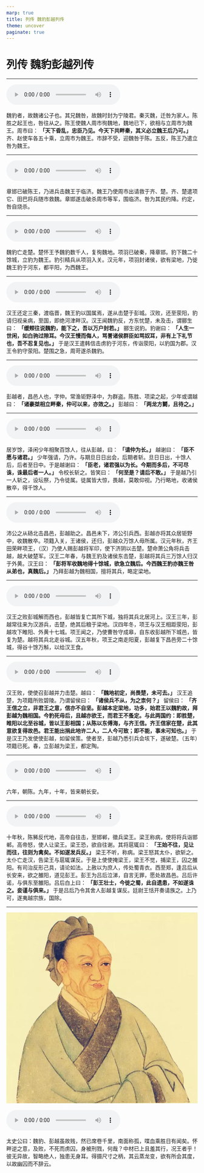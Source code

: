 ```yaml
---
marp: true
title: 列传 魏豹彭越列传
theme: uncover
paginate: true
---
```


# 列传 魏豹彭越列传

---

![](assets/audios/090/1.mp3)

魏豹者，故魏诸公子也。其兄魏咎，故魏时封为宁陵君。秦灭魏，迁咎为家人。陈胜之起王也，咎往从之。陈王使魏人周市徇魏地，魏地已下，欲相与立周市为魏王。周市曰： __「天下昏乱，忠臣乃见。今天下共畔秦，其义必立魏王后乃可。」__ 齐、赵使车各五十乘，立周市为魏王。市辞不受，迎魏咎于陈。五反，陈王乃遣立咎为魏王。

---

![](assets/audios/090/2.mp3)

章邯已破陈王，乃进兵击魏王于临济。魏王乃使周市出请救于齐、楚。齐、楚遣项它、田巴将兵随市救魏。章邯遂击破杀周市等军，围临济。咎为其民约降。约定，咎自烧杀。

---

![](assets/audios/090/3.mp3)

魏豹亡走楚。楚怀王予魏豹数千人，复徇魏地。项羽已破秦，降章邯。豹下魏二十馀城，立豹为魏王。豹引精兵从项羽入关。汉元年，项羽封诸侯，欲有梁地，乃徙魏王豹于河东，都平阳，为西魏王。

---

![](assets/audios/090/4.mp3)

汉王还定三秦，渡临晋，魏王豹以国属焉，遂从击楚于彭城。汉败，还至荥阳，豹请归视亲病，至国，即绝河津畔汉。汉王闻魏豹反，方东忧楚，未及击，谓郦生曰： __「缓颊往说魏豹，能下之，吾以万户封若。」__ 郦生说豹。豹谢曰： __「人生一世闲，如白驹过隙耳。今汉王慢而侮人，骂詈诸侯群臣如骂奴耳，非有上下礼节也，吾不忍复见也。」__ 于是汉王遣韩信击虏豹于河东，传诣荥阳，以豹国为郡。汉王令豹守荥阳。楚围之急，周苛遂杀魏豹。

---

![](assets/audios/090/5.mp3)

彭越者，昌邑人也，字仲。常渔钜野泽中，为群盗。陈胜、项梁之起，少年或谓越曰： __「诸豪桀相立畔秦，仲可以来，亦效之。」__ 彭越曰： __「两龙方鬬，且待之。」__

---

![](assets/audios/090/6.mp3)

居岁馀，泽闲少年相聚百馀人，往从彭越，曰： __「请仲为长。」__ 越谢曰： __「臣不愿与诸君。」__ 少年强请，乃许。与期旦日日出会，后期者斩。旦日日出，十馀人后，后者至日中。于是越谢曰： __「臣老，诸君强以为长。今期而多后，不可尽诛，诛最后者一人。」__ 令校长斩之。皆笑曰： __「何至是？请后不敢。」__ 于是越乃引一人斩之，设坛祭，乃令徒属。徒属皆大惊，畏越，莫敢仰视。乃行略地，收诸侯散卒，得千馀人。

---

![](assets/audios/090/7.mp3)

沛公之从砀北击昌邑，彭越助之。昌邑未下，沛公引兵西。彭越亦将其众居钜野中，收魏散卒。项籍入关，王诸侯，还归，彭越众万馀人毋所属。汉元年秋，齐王田荣畔项王，（汉）乃使人赐彭越将军印，使下济阴以击楚。楚命萧公角将兵击越，越大破楚军。汉王二年春，与魏王豹及诸侯东击楚，彭越将其兵三万馀人归汉于外黄。汉王曰： __「彭将军收魏地得十馀城，欲急立魏后。今西魏王豹亦魏王咎从弟也，真魏后。」__ 乃拜彭越为魏相国，擅将其兵，略定梁地。

---

![](assets/audios/090/8.mp3)

汉王之败彭城解而西也，彭越皆复亡其所下城，独将其兵北居河上。汉王三年，彭越常往来为汉游兵，击楚，绝其后粮于梁地。汉四年冬，项王与汉王相距荥阳，彭越攻下睢阳、外黄十七城。项王闻之，乃使曹咎守成皋，自东收彭越所下城邑，皆复为楚。越将其兵北走谷城。汉五年秋，项王之南走阳夏，彭越复下昌邑旁二十馀城，得谷十馀万斛，以给汉王食。

---

![](assets/audios/090/9.mp3)

汉王败，使使召彭越并力击楚。越曰： __「魏地初定，尚畏楚，未可去。」__ 汉王追楚，为项籍所败碧陵。乃谓留侯曰： __「诸侯兵不从，为之柰何？」__ 留侯曰： __「齐王信之立，非君王之意，信亦不自坚。彭越本定梁地，功多，始君王以魏豹故，拜彭越为魏相国。今豹死毋后，且越亦欲王，而君王不蚤定。与此两国约：即胜楚，睢阳以北至谷城，皆以王彭相国；从陈以东傅海，与齐王信。齐王信家在楚，此其意欲复得故邑。君王能出捐此地许二人，二人今可致；即不能，事未可知也。」__ 于是汉王乃发使使彭越，如留侯策。使者至，彭越乃悉引兵会垓下，遂破楚。（五年）项籍已死。春，立彭越为梁王，都定陶。

---

![](assets/audios/090/10.mp3)

六年，朝陈。九年，十年，皆来朝长安。

---

![](assets/audios/090/11.mp3)

十年秋，陈豨反代地，高帝自往击，至邯郸，徵兵梁王。梁王称病，使将将兵诣邯郸。高帝怒，使人让梁王。梁王恐，欲自往谢。其将扈辄曰： __「王始不往，见让而往，往则为禽矣。不如遂发兵反。」__ 梁王不听，称病。梁王怒其太仆，欲斩之。太仆亡走汉，告梁王与扈辄谋反。于是上使使掩梁王，梁王不觉，捕梁王，囚之雒阳。有司治反形己具，请论如法。上赦以为庶人，传处蜀青衣。西至郑，逢吕后从长安来，欲之雒阳，道见彭王。彭王为吕后泣涕，自言无罪，愿处故昌邑。吕后许诺，与俱东至雒阳。吕后白上曰： __「彭王壮士，今徙之蜀，此自遗患，不如遂诛之。妾谨与俱来。」__ 于是吕后乃令其舍人彭越复谋反。廷尉王恬开奏请族之。上乃可，遂夷越宗族，国除。

---

![bg left](assets/images/simaqian.jpg)

![](assets/audios/090/12.mp3)

太史公曰：魏豹、彭越虽故贱，然已席卷千里，南面称孤，喋血乘胜日有闻矣。怀畔逆之意，及败，不死而虏囚，身被刑戮，何哉？中材已上且羞其行，况王者乎！彼无异故，智略绝人，独患无身耳。得摄尺寸之柄，其云蒸龙变，欲有所会其度，以故幽囚而不辞云。